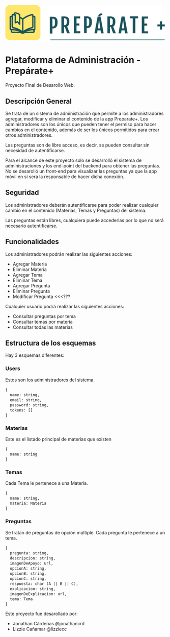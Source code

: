 ![Preparate+Logo](/FrontEnd/public/img/LogoColor.png)
# Plataforma de Administración - Prepárate+
Proyecto Final de Desarollo Web.

## Descripción General
Se trata de un sistema de administración que permite a los administradores agregar, modificar y eliminar el contenido de la app Preparate+.
Los administradores son los únicos que pueden tener el permiso para hacer cambios en el contenido, además de ser los únicos permitidos para crear otros administradores.

Las preguntas son de libre acceso, es decir, se pueden consultar sin necesidad de autentificarse.

Para el alcance de este proyecto solo se desarrolló el sistema de administraciones y los end-point del backend para obtener las preguntas. No se desarolló un front-end para visualizar las preguntas ya que la app móvil en sí será la responsable de hacer dicha conexión.

## Seguridad
Los administradores deberán autentificarse para poder realizar cualquier cambio en el contenido (Materias, Temas y Preguntas) del sistema.

Las preguntas están libres, cualquiera puede accederlas por lo que no será necesario autentificarse.

## Funcionalidades
Los administradores podrán realizar las siguientes acciones:
* Agregar Materia
* Eliminar Materia
* Agregar Tema
* Eliminar Tema
* Agregar Pregunta
* Eliminar Pregunta
* Modificar Pregunta <<<???

Cualquier usuario podrá realizar las siguientes acciones:
* Consultar preguntas por tema
* Consultar temas por materia
* Consultar todas las materias


## Estructura de los esquemas
Hay 3 esquemas diferentes:

### Users
Estos son los administradores del sistema.
```
{
  name: string,
  email: string,
  password: string,
  tokens: []
}
```

### Materias
Este es el listado principal de materias que existen
```
{
  name: string
}
```


### Temas
Cada Tema le pertenece a una Materia.
```
{
  name: string,
  materia: Materia
}
```

### Preguntas
Se tratan de preguntas de opción múltiple. Cada pregunta le pertenece a un tema.
```
{
  pregunta: string,
  descripcion: string,
  imagenDeApoyo: url,
  opcionA: string,
  opcionB: string,
  opcionC: string,
  respuesta: char (A || B || C),
  explicacion: string,
  imagenDeExplicacion: url,
  tema: Tema 
}
```

Este proyecto fue desarollado por:
* Jonathan Cárdenas @jonathancrd
* Lizzie Cañamar @lizziecc
